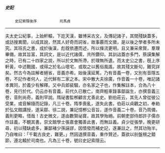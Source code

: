 

##### 史記
　　 `史記索隱後序` 　　　　　`司馬貞`

* * *

夫太史公紀事，上始軒轅，下訖天漢，雖博采古文，及傳記諸子，其間殘缺蓋多，或訪搜異聞，以成其說，然其人好奇而詞省，故事覈而文徵，是以後之學者多所未究。其班氏之書，成於後漢，彪旣依遷而述，所以條流更明，且又兼采衆賢，羣理畢備，故其旨富，其詞文，是以近代諸儒，共所鑽仰。其訓詁蓋亦多門，蔡謨集解之時，已有二十四家之說，所以於文無所滯，於理無所遺。而太史公之書，旣上序軒黃，中述戰國，或得之於名山壞宅，或取之以舊俗風謠，故其殘文斷句，難究詳矣。然古今為註解者絕省，音義亦希。始後漢延篤，乃有音義一卷，又別有音隱五卷，不記作者何人，近代鮮有二家之本。宋中散大夫徐廣，作音義一十卷，唯記諸本異同，於義少有解釋。又中兵郎裴駰，亦名家之子也，作集解註本，合為八十卷，見行於代。仍云亦有音義，前代久已散亡。南齊輕車錄事鄒誕生，亦撰音義三卷，音則尚奇，義則罕說。隋祕書監栁顧言尤善此史。劉伯莊云，其先人曾從彼公受業，或音解隨而記錄，凡三十卷。隋季喪亂，遂失此書。伯莊以貞觀之初，奉勑於弘文館講授，遂采鄒、徐二說，兼記憶栁公音旨，遂作音義二十卷。音乃周備，義則更略，惜哉！古史微文，遂由數賢祕寶，故其學殆絕。前朝吏部侍郎許子儒亦作註義，不覩其書。崇文館學士張嘉會獨善此書，而無註義。貞少從張學，晚更研尋，初以殘缺處多，兼鄙褚少孫誣謬，因憤發而補史記，遂兼註之，然其功殆半。乃自唯曰：「千載古良史，難更。」然因退撰音義，重作贊述，蓋欲以剖盤根之錯節，遵北轅於司南也。凡為三十卷，號曰史記索隱云。

* * *

